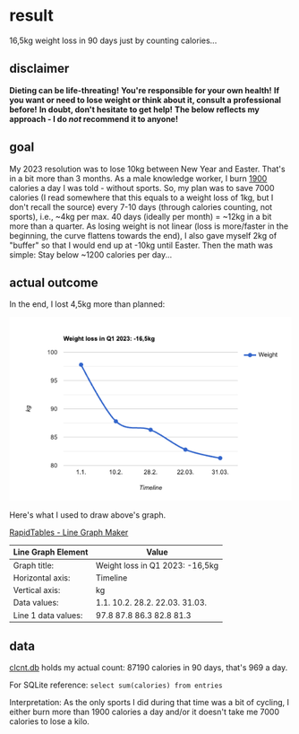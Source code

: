 # result

16,5kg weight loss in 90 days just by counting calories...

## disclaimer

**Dieting can be life-threating!**
**You're responsible for your own health!**
**If you want or need to lose weight or think about it, consult a professional before!**
**In doubt, don't hesitate to get help!**
**The below reflects my approach - I do *not* recommend it to anyone!**

## goal

My 2023 resolution was to lose 10kg between New Year and Easter. That's in a bit more than 3 months.
As a male knowledge worker, I burn [1900](README.md) calories a day I was told - without sports.
So, my plan was to save 7000 calories (I read somewhere that this equals to a weight loss of 1kg, but I don't recall the source) every 7-10 days (through calories counting, not sports), i.e., ~4kg per max. 40 days (ideally per month) = ~12kg in a bit more than a quarter. As losing weight is not linear (loss is more/faster in the beginning, the curve flattens towards the end), I also gave myself 2kg of "buffer" so that I would end up at -10kg until Easter.
Then the math was simple: Stay below ~1200 calories per day...

## actual outcome

In the end, I lost 4,5kg more than planned:

![Weight Graph](result.png "Weight Graph")

Here's what I used to draw above's graph.

[RapidTables - Line Graph Maker](https://www.rapidtables.com/tools/line-graph.html)

| Line Graph Element | Value | 
| --- | --- |
| Graph title: | Weight loss in Q1 2023: -16,5kg |
| Horizontal axis: | Timeline |
| Vertical axis: | kg |
| Data values: | 1.1. 10.2. 28.2. 22.03. 31.03. |
| Line 1 data values: | 97.8 87.8 86.3 82.8 81.3 |

## data

[clcnt.db](clcnt.db) holds my actual count: 87190 calories in 90 days, that's 969 a day.

For SQLite reference: `select sum(calories) from entries`

Interpretation: As the only sports I did during that time was a bit of cycling, I either burn more than 1900 calories a day and/or it doesn't take me 7000 calories to lose a kilo.

